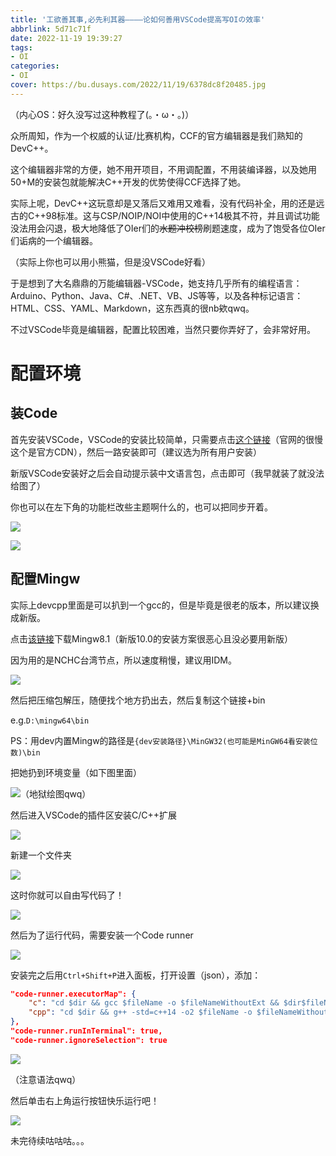 ```yaml
---
title: '工欲善其事,必先利其器————论如何善用VSCode提高写OIの效率'
abbrlink: 5d71c71f
date: 2022-11-19 19:39:27
tags: 
- OI
categories:
- OI
cover: https://bu.dusays.com/2022/11/19/6378dc8f20485.jpg
---
```


（内心OS：好久没写过这种教程了(。・ω・。)）

众所周知，作为一个权威的认证/比赛机构，CCF的官方编辑器是我们熟知的DevC++。

这个编辑器非常的方便，她不用开项目，不用调配置，不用装编译器，以及她用50+M的安装包就能解决C++开发的优势使得CCF选择了她。

实际上呢，DevC++这玩意却是又落后又难用又难看，没有代码补全，用的还是远古的C++98标准。这与CSP/NOIP/NOI中使用的C++14极其不符，并且调试功能没法用会闪退，极大地降低了OIer们的~~水题冲校榜~~刷题速度，成为了饱受各位OIer们诟病的一个编辑器。

（实际上你也可以用小熊猫，但是没VSCode好看）

于是想到了大名鼎鼎的万能编辑器-VSCode，她支持几乎所有的编程语言：Arduino、Python、Java、C#、.NET、VB、JS等等，以及各种标记语言：HTML、CSS、YAML、Markdown，这东西真的很nb欸qwq。

不过VSCode毕竟是编辑器，配置比较困难，当然只要你弄好了，会非常好用。

# 配置环境

## 装Code

首先安装VSCode，VSCode的安装比较简单，只需要点击[这个链接](http://vscode.cdn.azure.cn/stable/6261075646f055b99068d3688932416f2346dd3b/VSCodeUserSetup-x64-1.73.1.exe)（官网的很慢这个是官方CDN），然后一路安装即可（建议选为所有用户安装）

新版VSCode安装好之后会自动提示装中文语言包，点击即可（我早就装了就没法给图了）

你也可以在左下角的功能栏改些主题啊什么的，也可以把同步开着。

![](https://bu.dusays.com/2022/11/19/6378c635344c0.png)

![](https://bu.dusays.com/2022/11/19/6378c64d365ac.png)

## 配置Mingw

实际上devcpp里面是可以扒到一个gcc的，但是毕竟是很老的版本，所以建议换成新版。

点击[该链接](https://nchc.dl.sourceforge.net/project/mingw-w64/Toolchains%20targetting%20Win64/Personal%20Builds/mingw-builds/8.1.0/threads-posix/seh/x86_64-8.1.0-release-pos)下载Mingw8.1（新版10.0的安装方案很恶心且没必要用新版）

因为用的是NCHC台湾节点，所以速度稍慢，建议用IDM。

![](https://bu.dusays.com/2022/11/19/6378ce5b35355.png)

然后把压缩包解压，随便找个地方扔出去，然后复制这个链接+bin

e.g.`D:\mingw64\bin`

PS：用dev内置Mingw的路径是`{dev安装路径}\MinGW32(也可能是MinGW64看安装位数)\bin`

把她扔到环境变量（如下图里面）

![（地狱绘图qwq）](https://bu.dusays.com/2022/11/19/6378d1f5ec3f3.png)

然后进入VSCode的插件区安装C/C++扩展

![](https://bu.dusays.com/2022/11/19/6378d26e5e9a0.png)

新建一个文件夹

![](https://bu.dusays.com/2022/11/19/6378d4aa98236.png)

这时你就可以自由写代码了！

![](https://bu.dusays.com/2022/11/19/6378da256d5ec.png)

然后为了运行代码，需要安装一个Code runner

![](https://bu.dusays.com/2022/11/19/6378db21e5b27.png)

安装完之后用`Ctrl+Shift+P`进入面板，打开设置（json），添加：
```json
"code-runner.executorMap": {
    "c": "cd $dir && gcc $fileName -o $fileNameWithoutExt && $dir$fileNameWithoutExt",
    "cpp": "cd $dir && g++ -std=c++14 -o2 $fileName -o $fileNameWithoutExt && $dir$fileNameWithoutExt", //契合CCF官方环境并开启O2优化
},
"code-runner.runInTerminal": true,
"code-runner.ignoreSelection": true
```

![](https://bu.dusays.com/2022/11/19/6378db8cec0e2.png)

（注意语法qwq）

然后单击右上角运行按钮快乐运行吧！

![](https://bu.dusays.com/2022/11/19/6378dc2a45a59.png)

未完待续咕咕咕。。。
